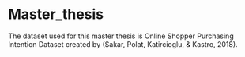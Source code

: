 # Master_thesis

The dataset used for this master thesis is Online Shopper Purchasing Intention Dataset created by (Sakar, Polat, Katircioglu, & Kastro, 2018). 
